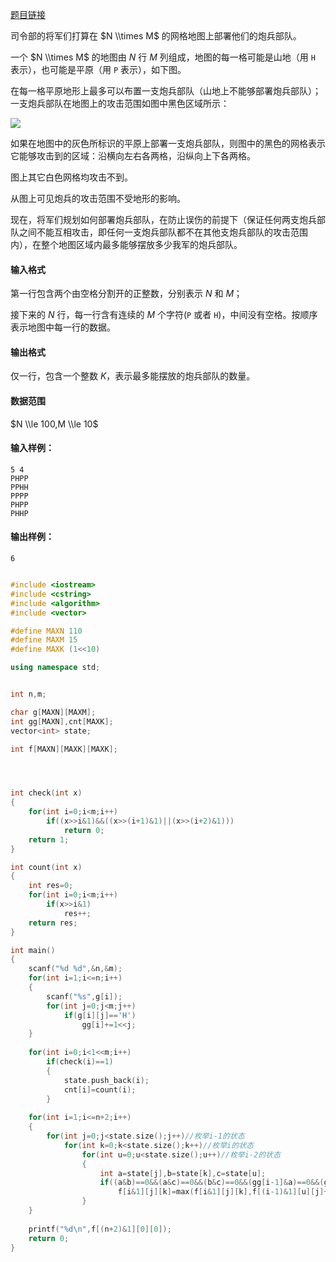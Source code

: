 [题目链接](https://www.acwing.com/problem/content/294/)


司令部的将军们打算在 $N \\times M$ 的网格地图上部署他们的炮兵部队。

一个 $N \\times M$ 的地图由 $N$ 行 $M$ 列组成，地图的每一格可能是山地（用 `H` 表示），也可能是平原（用 `P` 表示），如下图。

在每一格平原地形上最多可以布置一支炮兵部队（山地上不能够部署炮兵部队）；一支炮兵部队在地图上的攻击范围如图中黑色区域所示：

 ![](https://cdn.luogu.com.cn/upload/pic/1881.png) 

如果在地图中的灰色所标识的平原上部署一支炮兵部队，则图中的黑色的网格表示它能够攻击到的区域：沿横向左右各两格，沿纵向上下各两格。

图上其它白色网格均攻击不到。

从图上可见炮兵的攻击范围不受地形的影响。

现在，将军们规划如何部署炮兵部队，在防止误伤的前提下（保证任何两支炮兵部队之间不能互相攻击，即任何一支炮兵部队都不在其他支炮兵部队的攻击范围内），在整个地图区域内最多能够摆放多少我军的炮兵部队。

#### 输入格式

第一行包含两个由空格分割开的正整数，分别表示 $N$ 和 $M$；

接下来的 $N$ 行，每一行含有连续的 $M$ 个字符(`P` 或者 `H`)，中间没有空格。按顺序表示地图中每一行的数据。

#### 输出格式

仅一行，包含一个整数 $K$，表示最多能摆放的炮兵部队的数量。

#### 数据范围

$N \\le 100,M \\le 10$

#### 输入样例：

    5 4
    PHPP
    PPHH
    PPPP
    PHPP
    PHHP
    

#### 输出样例：

    6
    
    

```cpp

#include <iostream>
#include <cstring>
#include <algorithm>
#include <vector>

#define MAXN 110
#define MAXM 15
#define MAXK (1<<10)

using namespace std;


int n,m;

char g[MAXN][MAXM];
int gg[MAXN],cnt[MAXK];
vector<int> state;

int f[MAXN][MAXK][MAXK];




int check(int x)
{
    for(int i=0;i<m;i++)
        if((x>>i&1)&&((x>>(i+1)&1)||(x>>(i+2)&1)))
            return 0;
    return 1;
}

int count(int x)
{
    int res=0;
    for(int i=0;i<m;i++)
        if(x>>i&1)
            res++;
    return res;
}

int main()
{
    scanf("%d %d",&n,&m);
    for(int i=1;i<=n;i++)
    {
        scanf("%s",g[i]);
        for(int j=0;j<m;j++)
            if(g[i][j]=='H')
                gg[i]+=1<<j;
    }
    
    for(int i=0;i<1<<m;i++)
        if(check(i)==1)
        {
            state.push_back(i);
            cnt[i]=count(i);
        }
        
    for(int i=1;i<=n+2;i++)
    {
        for(int j=0;j<state.size();j++)//枚举i-1的状态
            for(int k=0;k<state.size();k++)//枚举i的状态
                for(int u=0;u<state.size();u++)//枚举i-2的状态
                {
                    int a=state[j],b=state[k],c=state[u];
                    if((a&b)==0&&(a&c)==0&&(b&c)==0&&(gg[i-1]&a)==0&&(gg[i]&b)==0)
                        f[i&1][j][k]=max(f[i&1][j][k],f[(i-1)&1][u][j]+cnt[b]);
                }
    }
    
    printf("%d\n",f[(n+2)&1][0][0]);
    return 0;
}

```

